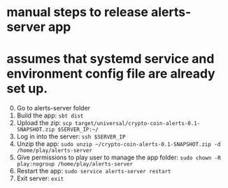 # manual steps to release alerts-server app
# assumes that systemd service and environment config file are already set up.
0. Go to alerts-server folder
1. Build the app: `sbt dist`
2. Upload the zip: `scp target/universal/crypto-coin-alerts-0.1-SNAPSHOT.zip $SERVER_IP:~/`
3. Log in into the server: `ssh $SERVER_IP`
4. Unzip the app: `sudo unzip ~/crypto-coin-alerts-0.1-SNAPSHOT.zip -d /home/play/alerts-server`
5. Give permissions to play user to manage the app folder: `sudo chown -R play:nogroup /home/play/alerts-server`
6. Restart the app: `sudo service alerts-server restart`
7. Exit server: `exit`
